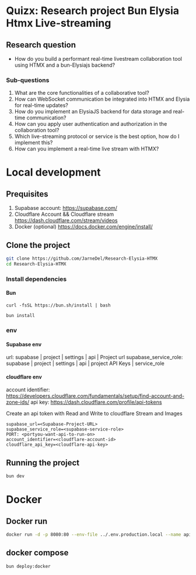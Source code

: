 # Quizx: Research project Bun Elysia Htmx Live-streaming
## Research question

- How do you build a performant real-time livestream collaboration tool using HTMX and a bun-Elysiajs backend?

### Sub-questions

1. What are the core functionalities of a collaborative tool?
2. How can WebSocket communication be integrated into HTMX and Elysia for real-time updates?
3. How do you implement an ElysiaJS backend for data storage and real-time communication?
4. How can you apply user authentication and authorization in the collaboration tool?
5. Which live-streaming protocol or service is the best option, how do I implement this?
6. How can you implement a real-time live stream with HTMX?



# Local development
## Prequisites

1. Supabase account: https://supabase.com/
2. Cloudflare Account && Cloudflare stream https://dash.cloudflare.com/stream/videos
3. Docker (optional) https://docs.docker.com/engine/install/

## Clone the project

```bash
git clone https://github.com/JarneDel/Research-Elysia-HTMX
cd Research-Elysia-HTMX
```

### Install dependencies

#### Bun
`curl -fsSL https://bun.sh/install | bash`

`bun install`

### env

#### Supabase env
url: supabase | project | settings | api | Project url
supabase_service_role: supabase | project | settings | api | project API Keys | service_role

#### cloudflare env
account identifier: https://developers.cloudflare.com/fundamentals/setup/find-account-and-zone-ids/
api key: https://dash.cloudflare.com/profile/api-tokens

Create an api token with Read and Write to cloudflare Stream and Images

```dotenv
supabase_url=<Supabase-Project-URL>
supabase_service_role=<supabase-service-role>
PORT: <portyou-want-api-to-run-on>
account_identifier=<cloudflare-account-id>
cloudflare_api_key=<cloudflare-api-key>
```

## Running the project
```zsh
bun dev
```


# Docker

## Docker run

```zsh
docker run -d -p 8080:80 --env-file ../.env.production.local --name api jarnedel/research-project-api:latest
```

## docker compose

```zsh 
bun deploy:docker
```
